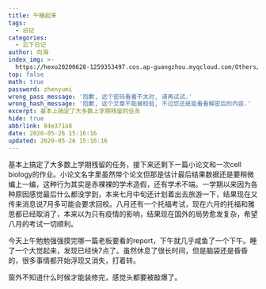 ```yaml
---
title: 午睡起来
tags:
  - 日记
categories:
  - 云下日记
author: 向海
index_img: >-
  https://hexo20200628-1259353497.cos.ap-guangzhou.myqcloud.com/Others/Fluid/about.png
top: false
math: true
password: zhenyumi
wrong_pass_message: '抱歉, 这个密码看着不太对, 请再试试.'
wrong_hash_message: '抱歉, 这个文章不能被校验, 不过您还是能看看解密后的内容.'
excerpt: 基本上搞定了大多数上学期残留的任务
hide: true
abbrlink: 84e371a8
date: 2020-05-26 15:16:16
updated: 2020-05-26 15:16:16
---
```


基本上搞定了大多数上学期残留的任务，接下来还剩下一篇小论文和一次cell biology的作业。小论文名字里虽然带个论文但那是估计最后结果数据还是要稍微编上一编，这种行为其实是赤裸裸的学术造假，还有学术不端。一学期以来因为各种原因感觉最后什么都没学到，本来七月中旬还计划着出去旅游一下，结果现在又传来消息说7月多可能会要求回校。八月还有一个托福考试，现在六月的托福和雅思都已经取消了，本来以为只有疫情的影响，结果现在国外的局势愈发复杂，希望八月的考试一切顺利。



今天上午勉勉强强摸完哪一篇老板要看的report，下午就几乎咸鱼了一个下午。睡了一个大觉起来，发现已经快7点了。虽然休息了很长时间，但是脑袋还是昏昏的，很多事情都开始浮现又消失，打着转。



窗外不知道什么时候才能装修完，感觉头都要被敲爆了。